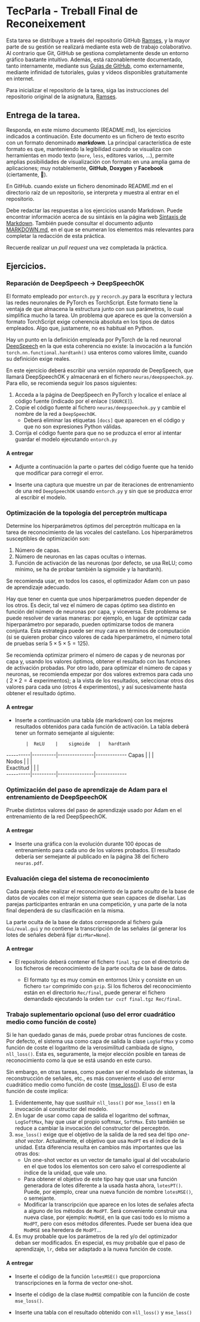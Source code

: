 TecParla - Treball Final de Reconeixement
=========================================

Esta tarea se distribuye a través del repositorio GitHub [Ramses](https://github.com/albino-pav/neuras),
y la mayor parte de su gestión se realizará mediante esta web de trabajo colaborativo.  Al contrario que
Git, GitHub se gestiona completamente desde un entorno gráfico bastante intuitivo. Además, está 
razonablemente documentado, tanto internamente, mediante sus [Guías de GitHub](https://guides.github.com/),
como externamente, mediante infinidad de tutoriales, guías y vídeos disponibles gratuitamente en internet.

Para inicializar el repositorio de la tarea, siga las instrucciones del repositorio original de la
asignatura, [Ramses](https://github.com/albino-pav/ramses).

Entrega de la tarea.
--------------------

Responda, en este mismo documento (README.md), los ejercicios indicados a continuación. Este documento es
un fichero de texto escrito con un formato denominado _**markdown**_. La principal característica de este
formato es que, manteniendo la legibilidad cuando se visualiza con herramientas en modo texto (`more`,
`less`, editores varios, ...), permite amplias posibilidades de visualización con formato en una amplia
gama de aplicaciones; muy notablemente, **GitHub**, **Doxygen** y **Facebook** (ciertamente, :eyes:).

En GitHub. cuando existe un fichero denominado README.md en el directorio raíz de un repositorio, se
interpreta y muestra al entrar en el repositorio.

Debe redactar las respuestas a los ejercicios usando Markdown. Puede encontrar información acerca de su
sintáxis en la página web [Sintaxis de Markdown](https://daringfireball.net/projects/markdown/syntax).
También puede consultar el documento adjunto [MARKDOWN.md](MARKDOWN.md), en el que se enumeran los
elementos más relevantes para completar la redacción de esta práctica.

Recuerde realizar un *pull request* una vez completada la práctica.

Ejercicios.
-----------

### Reparación de DeepSpeech -> DeepSpeechOK

El formato empleado por `entorch.py` y `recorch.py` para la escritura y lectura las redes neuronales de 
PyTorch es TorchScript. Este formato tiene la ventaja de que almacena la estructura junto con sus parámetros,
lo cual simplifica mucho la tarea. Un problema que aparece es que la conversión a formato TorchScript exige
coherencia absoluta en los tipos de datos empleados. Algo que, justamente, no es habitual en Python.

Hay un punto en la definición empleada por PyTorch de la red neuronal
[DeepSpeech](https://pytorch.org/audio/stable/generated/torchaudio.models.DeepSpeech.html) en la que esta
coherencia no existe: la invocación a la función `torch.nn.functional.hardtanh()` usa enteros como valores
límite, cuando su definición exige reales.

En este ejercicio deberá escribir una versión *reparada* de DeepSpeech, que llamará DeepSpeechOK y almacenará
en el fichero `neuras/deepspeechok.py`. Para ello, se recomienda seguir los pasos siguientes:

1. Acceda a la página de DeepSpeech en PyTorch y localice el enlace al código fuente (indicado por el enlace
`[SOURCE]`).
2. Copie el código fuente al fichero `neuras/deepspeechok.py` y cambie el nombre de la red a `DeepSpeechOK`.
	- Deberá eliminar las etiquetas `[docs]` que aparecen en el código y que no son expresiones Python
	  válidas.
3. Corrija el código fuente para que no se produzca el error al intentar guardar el modelo ejecutando
  `entorch.py`

#### A entregar

- Adjunte a continuación la parte o partes del código fuente que ha tenido que modificar para corregir el error.


- Inserte una captura que muestre un par de iteraciones de entrenamiento de una red `DeepSpeechOK` usando
  `entorch.py` y sin que se produzca error al escribir el modelo.


### Optimización de la topología del perceptrón multicapa

Determine los hiperparámetros óptimos del perceptrón multicapa en la tarea de reconocimiento de las vocales del
castellano. Los hiperparámetros susceptibles de optimización son:

1. Número de capas.
2. Número de neuronas en las capas ocultas o internas.
3. Función de activación de las neuronas (por defecto, se usa ReLU; como mínimo, se ha de probar también la
   sigmoide y la hardtanh).

Se recomienda usar, en todos los casos, el optimizador Adam con un paso de aprendizaje adecuado.

Hay que tener en cuenta que unos hiperparámetros pueden depender de los otros. Es decir, tal vez el número de
capas óptimo sea distinto en función del número de neuronas por capa, y viceversa. Este problema se puede
resolver de varias maneras: por ejemplo, en lugar de optimizar cada hiperparámetro por separado, pueden
optimizarse todos de manera conjunta. Esta estrategia puede ser muy cara en términos de computación (si se
quieren probar cinco valores de cada hiperparámetro, el número total de pruebas sería $5\times 5\times 5=125$).

Se recomienda optimizar primero el número de capas y de neuronas por capa y, usando los valores óptimos, obtener
el resultado con las funciones de activación probadas. Por otro lado, para optimizar el número de capas y neuronas,
se recomienda empezar por dos valores extremos para cada uno ( $2\times 2=4$ experimentos); a la vista de los
resultados, seleccionar otros dos valores para cada uno (otros 4 experimentos), y así sucesivamente hasta obtener
el resultado óptimo.

#### A entregar

- Inserte a continuación una tabla (de markdown) con los mejores resultados obtenidos para cada función de
  activación. La tabla deberá tener un formato semejante al siguiente:

          |  ReLU    |    sigmoide   |   hardtanh  
----------|----------|---------------|-------------
Capas     |          |               |             
Nodos     |          |               |             
Exactitud |          |               |             
----------|----------|---------------|-------------

### Optimización del paso de aprendizaje de Adam para el entrenamiento de DeepSpeechOK

Pruebe distintos valores del paso de aprendizaje usado por Adam en el entrenamiento de la red DeepSpeechOK.

#### A entregar

- Inserte una gráfica con la evolución durante 100 épocas de entrenamiento para cada uno de los valores probados.
  El resultado debería ser semejante al publicado en la página 38 del fichero `neuras.pdf`.

### Evaluación ciega del sistema de reconocimiento

Cada pareja debe realizar el reconocimiento de la parte *oculta* de la base de datos de vocales con el mejor sistema
que sean capaces de diseñar. Las parejas participantes entrarán en una competición, y una parte de la nota final
dependerá de su clasificación en la misma.

La parte oculta de la base de datos corresponde al fichero guía `Gui/eval.gui` y no contiene la transcripción
de las señales (al generar los lotes de señales deberá fijar `dirMar=None`).

#### A entregar

- El repositorio deberá contener el fichero `final.tgz` con el directorio de los ficheros de reconocimiento de la
  parte oculta de la base de datos.

  + El formato `tgz` es muy común en entornos Unix y consiste en un fichero `tar` comprimido con `gzip`. Si los
	ficheros del reconocimiento están en el directorio `Rec/final`, puede generar el fichero demandado ejecutando
	la orden `tar cvzf final.tgz Rec/final`.

### Trabajo suplementario opcional (uso del error cuadrático medio como función de coste)

Si le han quedado ganas de más, puede probar otras funciones de coste. Por defecto, el sistema usa como capa de
salida la clase `LogSoftMax` y como función de coste el logaritmo de la verosimilitud cambiada de signo,
`nll_loss()`. Esta es, seguramente, la mejor elección posible en tareas de reconocimiento como la que se está
usando en este curso.

Sin embargo, en otras tareas, como puedan ser el modelado de sistemas, la reconstrucción de señales, etc., es
más conveniente el uso del error cuadrático medio como función de coste 
([mse_loss()](https://pytorch.org/docs/stable/generated/torch.nn.functional.mse_loss.html)). El uso de esta función
de coste implica:

1. Evidentemente, hay que sustituir `nll_loss()` por `mse_loss()` en la invocación al constructor del modelo.
2. En lugar de usar como capa de salida el logaritmo del softmax, `LogSoftMax`, hay que usar el propio softmax,
   `SoftMax`. Esto también se reduce a cambiar la invocación del constructor del perceptrón.
3. `mse_loss()` exige que el objetivo de la salida de la red sea del tipo *one-shot vector*. Actualmente, el
   objetivo que usa `ModPT` es el índice de la unidad. Esta diferencia resulta en cambios más importantes que
   las otras dos:
   - Un one-shot vector es un vector de tamaño igual al del vocabulario en el que todos los elementos son cero
     salvo el correspodiente al índice de la unidad, que vale uno.
   - Para obtener el objetivo de este tipo hay que usar una función generadora de lotes diferente a la usada hasta
     ahora, `lotesPT()`. Puede, por ejemplo, crear una nueva función de nombre `lotesMSE()`, o semejante.
   - Modificar la transcripción que aparece en los lotes de señales afecta a alguno de los métodos de `ModPT`. Será
     conveniente construir una nueva clase, por ejemplo: `ModMSE`, en la que casi todo es lo mismo a `ModPT`, pero
	 con esos métodos diferentes. Puede ser buena idea que `ModMSE` sea heredera de `ModPT`...
4. Es muy probable que los parámetros de la red y/o del optimizador deban ser modificados. En especial, es muy
   probable que el paso de aprendizaje, `lr`, deba ser adaptado a la nueva función de coste.

#### A entregar

- Inserte el código de la función `lotesMSE()` que proporciona transcripciones en la forma de vector one-shot.

- Inserte el código de la clase `ModMSE` compatible con la función de coste `mse_loss()`.

- Inserte una tabla con el resultado obtenido con `nll_loss()` y `mse_loss()`

